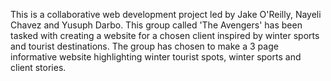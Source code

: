 This is a collaborative web development project led by Jake O'Reilly, Nayeli Chavez and Yusuph Darbo. This group called 'The Avengers' has been tasked with creating a website for a chosen client inspired by winter sports and tourist destinations. The group has chosen to make a 3 page informative website highlighting winter tourist spots, winter sports and client stories.
